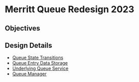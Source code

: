 # Merritt Queue Redesign 2023

## Objectives

## Design Details
- [Queue State Transitions](states.md)
- [Queue Entry Data Storage](data.md)
- [Underlying Queue Service](service.md)
- [Queue Manager](manager.md)
